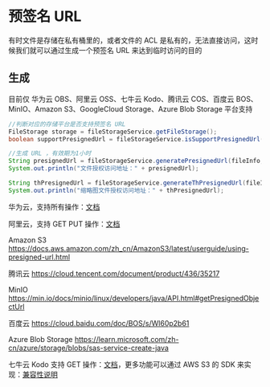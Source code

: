 # 预签名 URL

有时文件是存储在私有桶里的，或者文件的 ACL 是私有的，无法直接访问，这时候我们就可以通过生成一个预签名 URL 来达到临时访问的目的



## 生成

目前仅 华为云 OBS、阿里云 OSS、七牛云 Kodo、腾讯云 COS、百度云 BOS、MinIO、Amazon S3、GoogleCloud Storage、Azure Blob Storage 平台支持

```java
//判断对应的存储平台是否支持预签名 URL
FileStorage storage = fileStorageService.getFileStorage();
boolean supportPresignedUrl = fileStorageService.isSupportPresignedUrl(storage);

//生成 URL ，有效期为1小时
String presignedUrl = fileStorageService.generatePresignedUrl(fileInfo,DateUtil.offsetHour(new Date(),1));
System.out.println("文件授权访问地址：" + presignedUrl);

String thPresignedUrl = fileStorageService.generateThPresignedUrl(fileInfo,DateUtil.offsetHour(new Date(),1));
System.out.println("缩略图文件授权访问地址：" + thPresignedUrl);
```

华为云，支持所有操作：[文档](https://support.huaweicloud.com/sdk-java-devg-obs/obs_21_0901.html)

阿里云，支持 GET PUT 操作：[文档](https://help.aliyun.com/zh/oss/developer-reference/authorize-access-1?spm=a2c4g.11186623.0.0.21ec3b2bHHPzJn#section-8ii-3zg-2ib)

Amazon S3 https://docs.aws.amazon.com/zh_cn/AmazonS3/latest/userguide/using-presigned-url.html

腾讯云 https://cloud.tencent.com/document/product/436/35217

MinIO https://min.io/docs/minio/linux/developers/java/API.html#getPresignedObjectUrl

百度云 https://cloud.baidu.com/doc/BOS/s/Wl60p2b61

Azure Blob Storage  https://learn.microsoft.com/zh-cn/azure/storage/blobs/sas-service-create-java

七牛云 Kodo 支持 GET 操作：[文档](https://help.aliyun.com/zh/oss/developer-reference/authorize-access-1?spm=a2c4g.11186623.0.0.21ec3b2bHHPzJn#section-8ii-3zg-2ib)，更多功能可以通过 AWS S3 的 SDK 来实现：[兼容性说明](https://developer.qiniu.com/kodo/4086/aws-s3-compatible)
